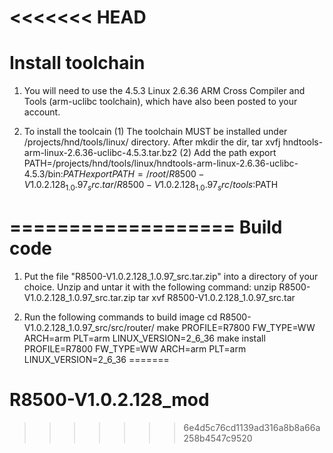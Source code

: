 <<<<<<< HEAD
===================
 Install toolchain
===================

1. You will need to use the  4.5.3 Linux 2.6.36 ARM Cross Compiler and Tools (arm-uclibc toolchain),
   which have also been posted to your account.

2. To install the toolcain
   (1) The toolchain MUST be installed under /projects/hnd/tools/linux/ directory. After mkdir the dir,
            tar xvfj hndtools-arm-linux-2.6.36-uclibc-4.5.3.tar.bz2
   (2) Add the path
            export PATH=/projects/hnd/tools/linux/hndtools-arm-linux-2.6.36-uclibc-4.5.3/bin:$PATH
            export PATH=/root/R8500-V1.0.2.128_1.0.97_src.tar/R8500-V1.0.2.128_1.0.97_src/tools:$PATH

===================
 Build code
===================

1. Put the file "R8500-V1.0.2.128_1.0.97_src.tar.zip" into a directory of your choice.
   Unzip and untar it with the following command:
        unzip R8500-V1.0.2.128_1.0.97_src.tar.zip
        tar xvf R8500-V1.0.2.128_1.0.97_src.tar

2. Run the following commands to build image
        cd R8500-V1.0.2.128_1.0.97_src/src/router/
        make PROFILE=R7800 FW_TYPE=WW ARCH=arm PLT=arm LINUX_VERSION=2_6_36
        make install PROFILE=R7800 FW_TYPE=WW ARCH=arm PLT=arm LINUX_VERSION=2_6_36
=======
# R8500-V1.0.2.128_mod
>>>>>>> 6e4d5c76cd1139ad316a8b8a66a258b4547c9520
